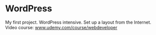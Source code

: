 # WordPress
My first project. WordPress intensive. Set up a layout from the Internet. Video course: www.udemy.com/course/webdeveloper
